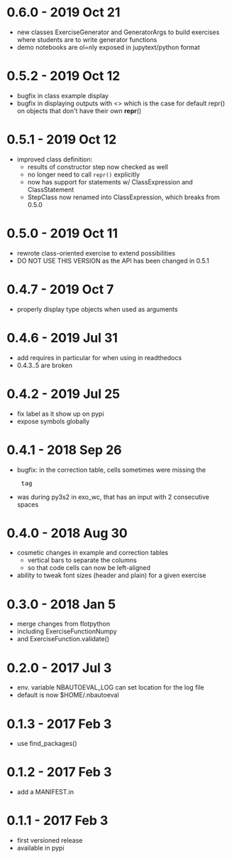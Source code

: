 # 0.6.0 - 2019 Oct 21

* new classes ExerciseGenerator and GeneratorArgs to build exercises
  where students are to write generator functions
* demo notebooks are ol=nly exposed in jupytext/python format

# 0.5.2 - 2019 Oct 12

* bugfix in class example display
* bugfix in displaying outputs with <> which is the case for 
  default repr() on objects that don't have their own __repr__()

# 0.5.1 - 2019 Oct 12

* improved class definition: 
  * results of constructor step now checked as well
  * no longer need to call `repr()` explicitly
  * now has support for statements w/ ClassExpression and ClassStatement
  * StepClass now renamed into ClassExpression, which breaks from 0.5.0

# 0.5.0 - 2019 Oct 11

* rewrote class-oriented exercise to extend possibilities
* DO NOT USE THIS VERSION as the API has been changed in 0.5.1

# 0.4.7 - 2019 Oct 7

* properly display type objects when used as arguments

# 0.4.6 - 2019 Jul 31

* add requires in particular for when using in readthedocs
* 0.4.3..5 are broken

# 0.4.2 - 2019 Jul 25

* fix label as it show up on pypi
* expose symbols globally

# 0.4.1 - 2018 Sep 26

* bugfix: in the correction table, cells sometimes were missing the <pre> tag
* was during py3s2 in exo_wc, that has an input with 2 consecutive spaces

# 0.4.0 - 2018 Aug 30

* cosmetic changes in example and correction tables
  * vertical bars to separate the columns
  * so that code cells can now be left-aligned
* ability to tweak font sizes (header and plain) for a given exercise

# 0.3.0 - 2018 Jan 5

* merge changes from flotpython
* including ExerciseFunctionNumpy
* and ExerciseFunction.validate()

# 0.2.0 - 2017 Jul 3

* env. variable NBAUTOEVAL_LOG can set location for the log file
* default is now $HOME/.nbautoeval

# 0.1.3 - 2017 Feb 3

* use find_packages()

# 0.1.2 - 2017 Feb 3

* add a MANIFEST.in

# 0.1.1 - 2017 Feb 3

* first versioned release
* available in pypi
